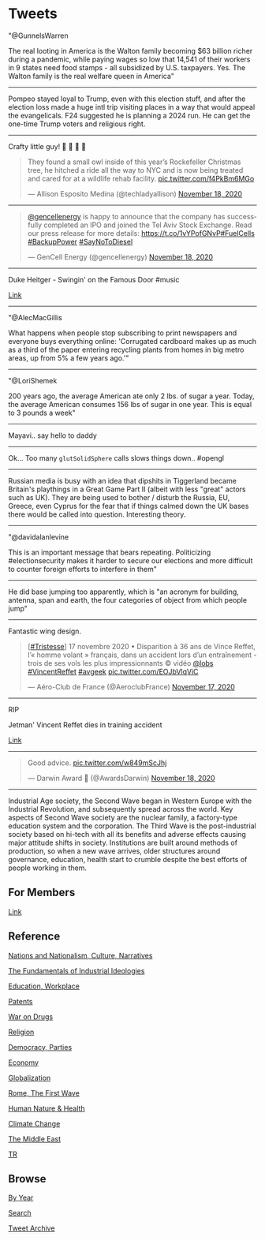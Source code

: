 # Tweets

"@GunnelsWarren

The real looting in America is the Walton family becoming $63 billion
richer during a pandemic, while paying wages so low that 14,541 of
their workers in 9 states need food stamps - all subsidized by
U.S. taxpayers. Yes. The Walton family is the real welfare queen in
America"

---

Pompeo stayed loyal to Trump, even with this election stuff, and after
the election loss made a huge intl trip visiting places in a way that
would appeal the evangelicals. F24 suggested he is planning a 2024
run. He can get the one-time Trump voters and religious right.

---

Crafty little guy! 🦉 🦉 🦉 🦉 

<blockquote class="twitter-tweet"><p lang="en" dir="ltr">They found a small owl inside of this year’s Rockefeller Christmas tree, he hitched a ride all the way to NYC and is now being treated and cared for at a wildlife rehab facility. <a href="https://t.co/f4PkBm6MGo">pic.twitter.com/f4PkBm6MGo</a></p>&mdash; Allison Esposito Medina (@techladyallison) <a href="https://twitter.com/techladyallison/status/1329133725779628033?ref_src=twsrc%5Etfw">November 18, 2020</a></blockquote> <script async src="https://platform.twitter.com/widgets.js" charset="utf-8"></script>

---

<blockquote class="twitter-tweet"><p lang="en" dir="ltr"><a href="https://twitter.com/gencellenergy?ref_src=twsrc%5Etfw">@gencellenergy</a> is happy to announce that the company has successfully completed an IPO and joined the Tel Aviv Stock Exchange. Read our press release for more details: <a href="https://t.co/1vYPofGNvP">https://t.co/1vYPofGNvP</a><a href="https://twitter.com/hashtag/FuelCells?src=hash&amp;ref_src=twsrc%5Etfw">#FuelCells</a> <a href="https://twitter.com/hashtag/BackupPower?src=hash&amp;ref_src=twsrc%5Etfw">#BackupPower</a> <a href="https://twitter.com/hashtag/SayNoToDiesel?src=hash&amp;ref_src=twsrc%5Etfw">#SayNoToDiesel</a></p>&mdash; GenCell Energy (@gencellenergy) <a href="https://twitter.com/gencellenergy/status/1329103373883367425?ref_src=twsrc%5Etfw">November 18, 2020</a></blockquote> <script async src="https://platform.twitter.com/widgets.js" charset="utf-8"></script>

---

Duke Heitger - Swingin' on the Famous Door \#music

[Link](https://youtu.be/ahl9r1Ho6B0)

---

"@AlecMacGillis

What happens when people stop subscribing to print newspapers and
everyone buys everything online: 'Corrugated cardboard makes up as
much as a third of the paper entering recycling plants from homes in
big metro areas, up from 5% a few years ago.'"

---

"@LoriShemek

200 years ago, the average American ate only 2 lbs. of sugar a
year. Today, the average American consumes 156 lbs of sugar in one
year. This is equal to 3 pounds a week"

---

Mayavi.. say hello to daddy

---

Ok... Too many `glutSolidSphere` calls slows things down.. \#opengl

---

Russian media is busy with an idea that dipshits in Tiggerland became
Britain's playthings in a Great Game Part II (albeit with less "great"
actors such as UK). They are being used to bother / disturb the
Russia, EU, Greece, even Cyprus for the fear that if things calmed
down the UK bases there would be called into question. Interesting
theory.

---

"@davidalanlevine

This is an important message that bears repeating. Politicizing
\#electionsecurity makes it harder to secure our elections and more
difficult to counter foreign efforts to interfere in them"

---

He did base jumping too apparently, which is "an acronym for building,
antenna, span and earth, the four categories of object from which
people jump"

---

Fantastic wing design. 

<blockquote class="twitter-tweet"><p lang="fr" dir="ltr">[<a href="https://twitter.com/hashtag/Tristesse?src=hash&amp;ref_src=twsrc%5Etfw">#Tristesse</a>] 17 novembre 2020 • Disparition à 36 ans de Vince Reffet, l’« homme volant » français, dans un accident lors d’un entraînement - trois de ses vols les plus impressionnants © vidéo <a href="https://twitter.com/lobs?ref_src=twsrc%5Etfw">@lobs</a> <a href="https://twitter.com/hashtag/VincentReffet?src=hash&amp;ref_src=twsrc%5Etfw">#VincentReffet</a> <a href="https://twitter.com/hashtag/avgeek?src=hash&amp;ref_src=twsrc%5Etfw">#avgeek</a> <a href="https://t.co/EOJbVlqViC">pic.twitter.com/EOJbVlqViC</a></p>&mdash; Aéro-Club de France (@AeroclubFrance) <a href="https://twitter.com/AeroclubFrance/status/1328799683817459713?ref_src=twsrc%5Etfw">November 17, 2020</a></blockquote> <script async src="https://platform.twitter.com/widgets.js" charset="utf-8"></script>

---

RIP

Jetman' Vincent Reffet dies in training accident

[Link](https://www.theguardian.com/world/2020/nov/17/dubai-jetman-vincent-reffet-dies-in-training-accident)

---

<blockquote class="twitter-tweet"><p lang="en" dir="ltr">Good advice. <a href="https://t.co/w849mScJhj">pic.twitter.com/w849mScJhj</a></p>&mdash; Darwin Award 🔞 (@AwardsDarwin) <a href="https://twitter.com/AwardsDarwin/status/1328959539933220864?ref_src=twsrc%5Etfw">November 18, 2020</a></blockquote> <script async src="https://platform.twitter.com/widgets.js" charset="utf-8"></script>

---

Industrial Age society, the Second Wave began in Western Europe with
the Industrial Revolution, and subsequently spread across the
world. Key aspects of Second Wave society are the nuclear family, a
factory-type education system and the corporation. The Third Wave is
the post-industrial society based on hi-tech with all its benefits and
adverse effects causing major attitude shifts in society. Institutions
are built around methods of production, so when a new wave arrives,
older structures around governance, education, health start to crumble
despite the best efforts of people working in them.

## For Members

[Link](https://thirdwave-members.herokuapp.com)

## Reference

[Nations and Nationalism, Culture, Narratives](/2013/02/nations-and-nationalism.md)

[The Fundamentals of Industrial Ideologies](/2011/04/fundamentals-of-industrial-ideologies.md)

[Education, Workplace](2017/09/education-workplace.md)

[Patents](/2018/09/patents.md)

[War on Drugs](/2019/11/war-on-drugs.md)

[Religion](/2015/04/god-religion.md)

[Democracy, Parties](/2016/11/democracy.md)

[Economy](/2018/05/economy.md)

[Globalization](/2018/09/globalization.md)

[Rome, The First Wave](/2017/12/rome.md)

[Human Nature & Health](/2020/07/human-nature.md)

[Climate Change](/2018/12/climate.md)

[The Middle East](/2019/07/middleeast.md)

[TR](../tr)

## Browse

[By Year](years.md)

[Search](search.html)

[Tweet Archive](/tweets/README.md)


